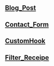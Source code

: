 ## [Blog_Post](https://namastedev.com/practice/blog-post)

## [Contact_Form](https://namastedev.com/practice/contact-form)

## [CustomHook](https://namastedev.com/practice/toggle-button-with-custom-hook)

## [Filter_Receipe](https://namastedev.com/practice/filter-recipes)


